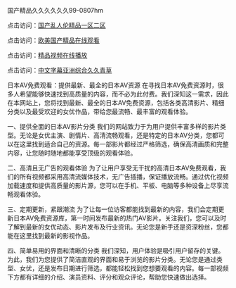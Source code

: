 国产精品久久久久久久99-0807hm

点击访问：<a href="https://tfda.pages.dev/">国产乱人伦精品一区二区</a>

点击访问：<a href="https://vassv.pages.dev/">欧美国产精品在线观看</a>

点击访问：<a href="https://gsd-agv.pages.dev/">精品视频在线播放</a>

点击访问：<a href="https://heiliaowzu4ur.pages.dev">中文字幕亚洲综合久久青草</a>


日本AV免费观看：提供最新、最全的日本AV资源
在寻找日本AV免费资源时，很多人希望能够快速找到高质量的内容，而不必为此付费。我们深知这一需求，因此在本网站上，您将找到最新、最全的日本AV免费资源，包括各类高清影片、精细分类以及最受欢迎的女优作品，带给您最流畅、最丰富的观看体验。

一、提供全面的日本AV影片分类
我们的网站致力于为用户提供丰富多样的影片类型。无论是女优主演、剧情片、高清流畅观看，还是特定的日本AV分类，您都可以在这里找到适合自己的资源。每一部影片都经过严格筛选，确保高清画质和完整内容，让您随时随地都能享受顶级的观看体验。

二、高清且无广告的观看体验
为了让用户享受无干扰的高清日本AV免费观看，我们的所有视频都采用高清流媒体技术，无广告插播，保证播放流畅。通过优化视频加载速度和提供高质量的影片源，您可以在手机、平板、电脑等多种设备上尽享流畅观看体验。

三、定期更新，紧跟潮流
为了让每一位访客都能找到最新的内容，我们会定期更新日本AV免费资源库，第一时间发布最新的热门AV影片。关注我们，您可以及时了解到最新的女优动态、影片发布及行业资讯。无论您是新手还是资深粉丝，您都能在这里找到最新的影视作品。

四、简单易用的界面和清晰的分类
我们深知，用户体验是吸引用户留存的关键。为此，我们为您提供了简洁直观的界面和易于浏览的影片分类。无论您是通过类型、女优，还是发布日期进行筛选，都能轻松找到您想要观看的内容。每一部视频下方都有详细的介绍、演员资料、评分和观众评论，帮助您快速做出选择。

<span style="display:none;">[Canonical link](）</span>

